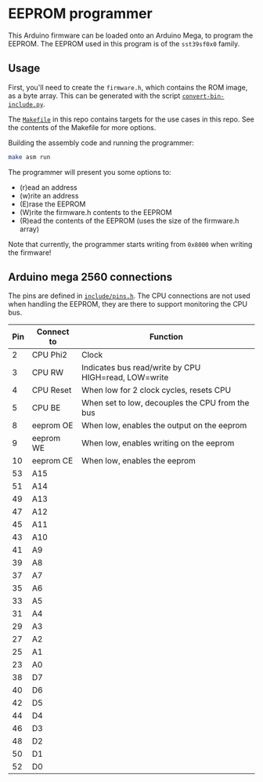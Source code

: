 # EEPROM programmer

This Arduino firmware can be loaded onto an Arduino Mega, to program the EEPROM.
The EEPROM used in this program is of the `sst39sf0x0` family.

## Usage
First, you'll need to create the `firmware.h`, which contains the ROM image, as a byte array.
This can be generated with the script [`convert-bin-include.py`](https://github.com/hsmade/8bit-computer/blob/master/ROM/programmer/convert-bin-include.py).

The [`Makefile`](https://github.com/hsmade/8bit-computer/blob/master/ROM/programmer/Makefile) in this repo contains targets for the use cases in this repo.
See the contents of the Makefile for more options.

Building the assembly code and running the programmer:
```bash
make asm run
```

The programmer will present you some options to:
 * (r)ead an address
 * (w)rite an address
 * (E)rase the EEPROM
 * (W)rite the firmware.h contents to the EEPROM
 * (R)ead the contents of the EEPROM (uses the size of the firmware.h array)

Note that currently, the programmer starts writing from `0x8000` when writing the firmware!

## Arduino mega 2560 connections
The pins are defined in [`include/pins.h`](https://github.com/hsmade/8bit-computer/blob/master/ROM/programmer/include/pins.h).
The CPU connections are not used when handling the EEPROM, 
they are there to support monitoring the CPU bus.


| Pin | Connect to | Function                                                  |
|-----|------------|-----------------------------------------------------------|
| 2   | CPU Phi2   | Clock                                                     |
| 3   | CPU RW     | Indicates bus read/write by CPU <br/>HIGH=read, LOW=write |
| 4   | CPU Reset  | When low for 2 clock cycles, resets CPU                   |
| 5   | CPU BE     | When set to low, decouples the CPU from the bus           |
| 8   | eeprom OE  | When low, enables the output on the eeprom                |
| 9   | eeprom WE  | When low, enables writing on the eeprom                   |
| 10  | eeprom CE  | When low, enables the eeprom                              |
| 53  | A15        |                                                           |
| 51  | A14        |                                                           |
| 49  | A13        |                                                           |
| 47  | A12        |                                                           |
| 45  | A11        |                                                           |
| 43  | A10        |                                                           |
| 41  | A9         |                                                           |
| 39  | A8         |                                                           |
| 37  | A7         |                                                           |
| 35  | A6         |                                                           |
| 33  | A5         |                                                           |
| 31  | A4         |                                                           |
| 29  | A3         |                                                           |
| 27  | A2         |                                                           |
| 25  | A1         |                                                           |
| 23  | A0         |                                                           |
| 38  | D7         |                                                           |
| 40  | D6         |                                                           |
| 42  | D5         |                                                           |
| 44  | D4         |                                                           |
| 46  | D3         |                                                           |
| 48  | D2         |                                                           |
| 50  | D1         |                                                           |
| 52  | D0         |                                                           |
